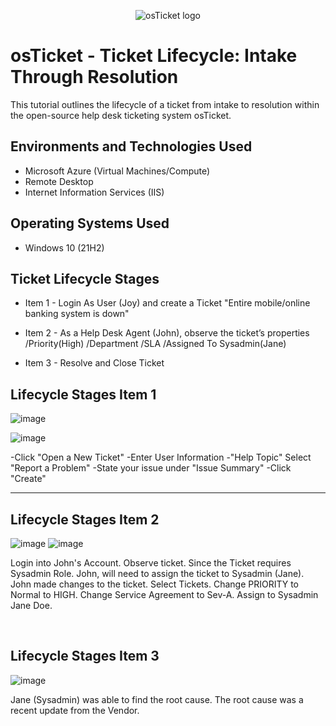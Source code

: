 <p align="center">
<img src="https://i.imgur.com/Clzj7Xs.png" alt="osTicket logo"/>
</p>

<h1>osTicket - Ticket Lifecycle: Intake Through Resolution</h1>
This tutorial outlines the lifecycle of a ticket from intake to resolution within the open-source help desk ticketing system osTicket.<br />


<h2>Environments and Technologies Used</h2>

- Microsoft Azure (Virtual Machines/Compute)
- Remote Desktop
- Internet Information Services (IIS)

<h2>Operating Systems Used </h2>

- Windows 10</b> (21H2)

<h2>Ticket Lifecycle Stages</h2>

-  Item 1 - Login As User (Joy) and create a Ticket "Entire mobile/online banking system is down"
-  Item 2 - As a Help Desk Agent (John), observe the ticket’s properties
	/Priority(High)
	/Department
	/SLA
	/Assigned To Sysadmin(Jane)

-  Item 3 - Resolve and Close Ticket

<h2>Lifecycle Stages Item 1</h2>


![image](https://github.com/user-attachments/assets/3494869d-64aa-4c62-8aba-f7446f104022)



![image](https://github.com/user-attachments/assets/ac09261e-3780-4641-b07d-709ca566ec57)

<p>
-Click "Open a New Ticket"
-Enter User Information
-"Help Topic" Select "Report a Problem"
-State your issue under "Issue Summary"
-Click "Create" 
</p>

________________________________________________________________________________________________
<h2>Lifecycle Stages Item 2</h2>

![image](https://github.com/user-attachments/assets/61be8c6a-1d4a-484d-9d64-1a76f2849f56)
![image](https://github.com/user-attachments/assets/93874715-5fe6-41ea-a58a-8eb43d1aecf5)


<p>
Login into John's Account.
Observe ticket. Since the Ticket requires Sysadmin Role. John, will need to assign the ticket to Sysadmin (Jane).
John made changes to the ticket.
Select Tickets.
Change PRIORITY to Normal to HIGH.
Change Service Agreement to Sev-A.
Assign to Sysadmin Jane Doe.
</p>
<br />



<h2>Lifecycle Stages Item 3</h2>

![image](https://github.com/user-attachments/assets/db0a761a-26a4-47cc-a4f6-e19e0a3a1cd9)


<p>
Jane (Sysadmin) was able to find the root cause. The root cause was a recent update from the Vendor. 
</p>
<br />



